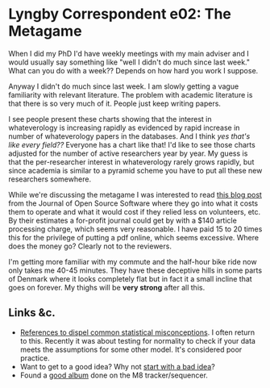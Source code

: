 # Lyngby Correspondent e02: The Metagame

When I did my PhD I'd have weekly meetings with my main adviser and I would
usually say something like "well I didn't do much since last week." What can
you do with a week?? Depends on how hard you work I suppose. 

Anyway I didn't do much since last week. I am slowly getting a vague familiarity
with relevant literature. The problem with academic literature is that there is
so very much of it. People just keep writing papers. 

I see people present these charts showing that the interest in whateverology is
increasing rapidly as evidenced by rapid increase in number of whateverology
papers in the databases. And I think _yes that's like every field??_ Everyone
has a chart like that! I'd like to see those charts adjusted for the number of
active researchers year by year. My guess is that the per-researcher interest
in whateverology rarely grows rapidly, but since academia is similar to a
pyramid scheme you have to put all these new researchers somewhere. 

While we're discussing the metagame I was interested to read 
[this blog post](https://blog.joss.theoj.org/2019/06/cost-models-for-running-an-online-open-journal)
from the Journal of Open Source Software where they go into what it costs them
to operate and what it would cost if they relied less on volunteers, etc. By
their estimates a for-profit journal could get by with a $140 article
processing charge, which seems very reasonable. I have paid 15 to 20 times this
for the privilege of putting a pdf online, which seems excessive. Where does
the money go? Clearly not to the reviewers.

I'm getting more familiar with my commute and the half-hour bike ride now only
takes me 40-45 minutes. They have these deceptive hills in some parts of
Denmark where it looks completely flat but in fact it a small incline that goes
on forever. My thighs will be **very strong** after all this.

## Links &c.
* [References to dispel common statistical misconceptions](https://discourse.datamethods.org/t/reference-collection-to-push-back-against-common-statistical-myths/1787). 
  I often return to this. Recently it was about testing for normality to check
  if your data meets the assumptions for some other model. It's considered poor
  practice.
* Want to get to a good idea? Why not [start with a bad idea](https://www.todepond.com/wikiblogarden/art/burger-king/)?
* Found a [good album](https://laamaa.bandcamp.com/album/m8) done on the M8
  tracker/sequencer.
